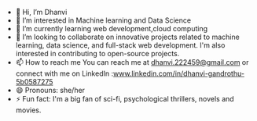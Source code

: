 - 👋 Hi, I’m Dhanvi 
- 👀 I’m interested in Machine learning and Data Science
- 🌱 I’m currently learning web development,cloud computing
- 🤝 I’m looking to collaborate on innovative projects related to machine learning, data science, and full-stack web development. I'm also interested in contributing to open-source projects.
- 📫 How to reach me You can reach me at dhanvi.222459@gmail.com or connect with me on LinkedIn :www.linkedin.com/in/dhanvi-gandrothu-5b0587275
- 😄 Pronouns: she/her
- ⚡ Fun fact: I'm a big fan of sci-fi, psychological thrillers, novels and movies.

<!---
dhanvi0718/dhanvi0718 is a ✨ special ✨ repository because its `README.md` (this file) appears on your GitHub profile.
You can click the Preview link to take a look at your changes.
--->
